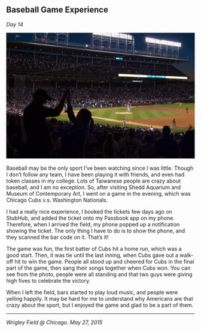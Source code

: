 ## Baseball Game Experience

*Day 14*

![](../../images/baseball.jpg)

Baseball may be the only sport I’ve been watching since I was little. Though I don’t follow any team, I have been playing it with friends, and even had token classes in my college. Lots of Taiwanese people are crazy about baseball, and I am no exception. So, after visiting Shedd Aquarium and Museum of Contemporary Art, I went on a game in the evening, which was Chicago Cubs v.s. Washington Nationals.

I had a really nice experience, I booked the tickets few days ago on StubHub, and added the ticket onto my Passbook app on my phone. Therefore, when I arrived the field, my phone popped up a notification showing the ticket. The only thing I have to do is to show the phone, and they scanned the bar code on it. That’s it!

The game was fun, the first batter of Cubs hit a home run, which was a good start. Then, it was tie until the last inning, when Cubs gave out a walk-off hit to win the game. People all stood up and cheered for Cubs in the final part of the game, then sang their songs together when Cubs won. You can see from the photo, people were all standing and that two guys were giving high fives to celebrate the victory.

When I left the field, bars started to play loud music, and people were yelling happily. It may be hard for me to understand why Americans are that crazy about the sport, but I enjoyed the game and glad to be a part of them.

---

*Wrigley Field @ Chicago. May 27, 2015*
